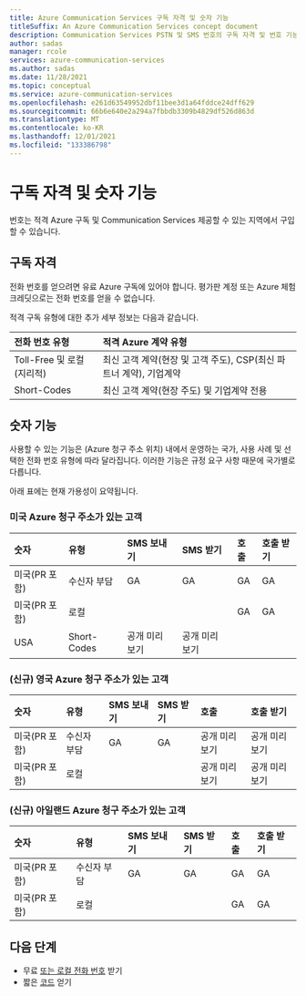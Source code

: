 ```yaml
---
title: Azure Communication Services 구독 자격 및 숫자 기능
titleSuffix: An Azure Communication Services concept document
description: Communication Services PSTN 및 SMS 번호의 구독 자격 및 번호 기능에 대해 알아봅니다.
author: sadas
manager: rcole
services: azure-communication-services
ms.author: sadas
ms.date: 11/28/2021
ms.topic: conceptual
ms.service: azure-communication-services
ms.openlocfilehash: e261d63549952dbf11bee3d1a64fddce24dff629
ms.sourcegitcommit: 66b6e640e2a294a7fbbdb3309b4829df526d863d
ms.translationtype: MT
ms.contentlocale: ko-KR
ms.lasthandoff: 12/01/2021
ms.locfileid: "133386798"
---
```

# <a name="subscription-eligibility-and-number-capabilities"></a>구독 자격 및 숫자 기능

번호는 적격 Azure 구독 및 Communication Services 제공할 수 있는 지역에서 구입할 수 있습니다.

## <a name="subscription-eligibility"></a>구독 자격

전화 번호를 얻으려면 유료 Azure 구독에 있어야 합니다. 평가판 계정 또는 Azure 체험 크레딧으로는 전화 번호를 얻을 수 없습니다.

적격 구독 유형에 대한 추가 세부 정보는 다음과 같습니다.

|전화 번호 유형   |적격 Azure 계약 유형|
|:---|:---|
|Toll-Free 및 로컬(지리적)|최신 고객 계약(현장 및 고객 주도), CSP(최신 파트너 계약), 기업계약|
|Short-Codes   |최신 고객 계약(현장 주도) 및 기업계약 전용|

## <a name="number-capabilities"></a>숫자 기능

사용할 수 있는 기능은 (Azure 청구 주소 위치) 내에서 운영하는 국가, 사용 사례 및 선택한 전화 번호 유형에 따라 달라집니다. 이러한 기능은 규정 요구 사항 때문에 국가별로 다릅니다.

아래 표에는 현재 가용성이 요약됩니다.

### <a name="customers-with-us-azure-billing-addresses"></a>미국 Azure 청구 주소가 있는 고객
|숫자|유형   |SMS 보내기   | SMS 받기 |호출   |호출 받기|
|:---|:---|:---|:---|:---|:---|
|미국(PR 포함)   |수신자 부담   |GA   |GA   |GA   |GA   |
|미국(PR 포함)   |로컬 |  |   |GA   |GA   |
|USA  |Short-Codes |공개 미리 보기  |공개 미리 보기   |   |   |

### <a name="new-customers-with-uk-azure-billing-addresses"></a>(신규) 영국 Azure 청구 주소가 있는 고객
|숫자|유형   |SMS 보내기   | SMS 받기 |호출   |호출 받기|
|:---|:---|:---|:---|:---|:---|
|미국(PR 포함)   |수신자 부담   |GA   |GA  |공개 미리 보기   |공개 미리 보기   |
|미국(PR 포함)   |로컬 |   |   |공개 미리 보기   |공개 미리 보기   |

### <a name="new-customers-with-ireland-azure-billing-addresses"></a>(신규) 아일랜드 Azure 청구 주소가 있는 고객
|숫자|유형   |SMS 보내기   | SMS 받기 |호출   |호출 받기|
|:---|:---|:---|:---|:---|:---|
|미국(PR 포함)   |수신자 부담   |GA   |GA   |GA   |GA   |
|미국(PR 포함)   |로컬 |  |   |GA   |GA   |

## <a name="next-steps"></a>다음 단계
- 무료 [또는 로컬 전화 번호](../../quickstarts/telephony/get-phone-number.md) 받기
- 짧은 [코드](../../quickstarts/sms/apply-for-short-code.md) 얻기

